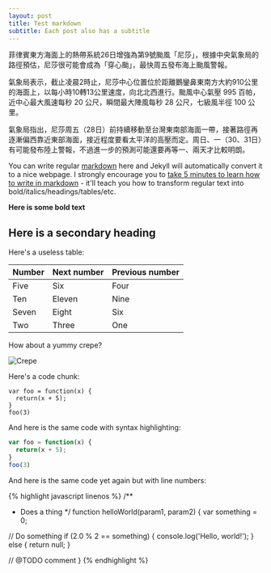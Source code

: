 ```yaml
---
layout: post
title: Test markdown
subtitle: Each post also has a subtitle
---
```


菲律賓東方海面上的熱帶系統26日增強為第9號颱風「尼莎」，根據中央氣象局的路徑預估，尼莎很可能會成為「穿心颱」，最快周五發布海上颱風警報。

氣象局表示，截止凌晨2時止，尼莎中心位置位於距離鵝鑾鼻東南方大約910公里的海面上，以每小時10轉13公里速度，向北北西進行。颱風中心氣壓 995 百帕，近中心最大風速每秒 20 公尺，瞬間最大陣風每秒 28 公尺，七級風半徑 100 公里。

氣象局指出，尼莎周五（28日）前持續移動至台灣東南部海面一帶，接著路徑再逐漸偏西靠近東部海面，接近程度要看太平洋的高壓而定。周日、一（30、31日）有可能發布陸上警報，不過進一步的預測可能還要再等一、兩天才比較明朗。

You can write regular [markdown](http://markdowntutorial.com/) here and Jekyll will automatically convert it to a nice webpage.  I strongly encourage you to [take 5 minutes to learn how to write in markdown](http://markdowntutorial.com/) - it'll teach you how to transform regular text into bold/italics/headings/tables/etc.

**Here is some bold text**

## Here is a secondary heading

Here's a useless table:
 
| Number | Next number | Previous number |
| :------ |:--- | :--- |
| Five | Six | Four |
| Ten | Eleven | Nine |
| Seven | Eight | Six |
| Two | Three | One |
 

How about a yummy crepe?

![Crepe](http://s3-media3.fl.yelpcdn.com/bphoto/cQ1Yoa75m2yUFFbY2xwuqw/348s.jpg)

Here's a code chunk:

~~~
var foo = function(x) {
  return(x + 5);
}
foo(3)
~~~

And here is the same code with syntax highlighting:

```javascript
var foo = function(x) {
  return(x + 5);
}
foo(3)
```

And here is the same code yet again but with line numbers:

{% highlight javascript linenos %}
/**
 * Does a thing
 */
function helloWorld(param1, param2) {
  var something = 0;

  // Do something
  if (2.0 % 2 == something) {
    console.log('Hello, world!');
  } else {
	return null;
  }

  // @TODO comment
}
{% endhighlight %}

